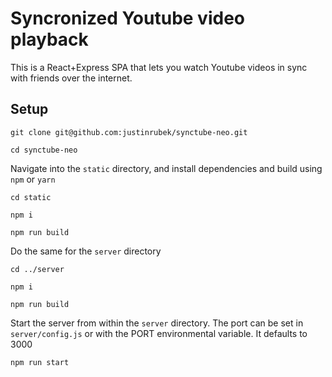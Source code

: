 # Syncronized Youtube video playback

This is a React+Express SPA that lets you watch Youtube videos in sync with friends over the internet.

## Setup

`git clone git@github.com:justinrubek/synctube-neo.git`

`cd synctube-neo`

Navigate into the `static` directory, and install dependencies and build using `npm` or `yarn`

`cd static`

`npm i`

`npm run build`

Do the same for the `server` directory

`cd ../server`

`npm i`

`npm run build`

Start the server from within the `server` directory. The port can be set in `server/config.js` or with the PORT environmental variable. It defaults to 3000

`npm run start`

